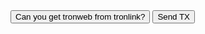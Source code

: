 <!DOCTYPE html>
<html lang="en">
    <head>
    <meta charset="UTF-8">
    <meta name="viewport" content="width=device-width, initial-scale=1.0">
    <meta http-equiv="X-UA-Compatible" content="ie=edge">
    <title>Document</title>
    </head>
    <body>
    <button onclick="gettronweb()">Can you get tronweb from tronlink?</button>
    <script>
        function gettronweb(){
            if(window.tronWeb && window.tronWeb.defaultAddress.base58){
                document.write("Yes, catch it: ",window.tronWeb.defaultAddress.base58)
            }else{
				document.write("failed")
			}
        }
	</script>
	<button onclick="sendtx()">Send TX</button>
	<script>
		function sendtx(){
			document.write("fase 0")
			if (window.tronWeb && window.tronWeb.defaultAddress.base58) {
                document.write("fase 1")
				var tronweb = window.tronWeb
				document.write("fase 2")
				var fromadd = window.tronWeb.defaultAddress.base58
                document.write("fase 3")
				var tx = tronweb.transactionBuilder.sendTrx('TRQyHhdcfRzjwqNS1t4mesaqLF5rEyRT4R', 10)
                document.write("fase 4")
 				var signedTx = await tronweb.trx.sign(tx)
                document.write("fase 5")
				var broastTx = await tronweb.trx.sendRawTransaction(signedTx)
                document.write("fatto")
            } else {
			document.write("fallimento")
			}
		}
    </script>
    </body>
</html>
